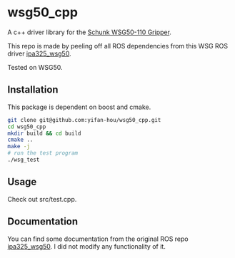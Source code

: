 wsg50_cpp
=========================================
A c++ driver library for the [Schunk WSG50-110 Gripper](https://www.weiss-robotics.com/en/produkte/gripping-systems/performance-line-en/wsg-50-en/).

This repo is made by peeling off all ROS dependencies from this WSG ROS driver [ipa325_wsg50](https://github.com/ipa320/ipa325_wsg50).

Tested on WSG50.

## Installation
This package is dependent on boost and cmake.

``` sh
git clone git@github.com:yifan-hou/wsg50_cpp.git
cd wsg50_cpp
mkdir build && cd build
cmake ..
make -j
# run the test program
./wsg_test
```

## Usage
Check out src/test.cpp.

## Documentation
You can find some documentation from the original ROS repo [ipa325_wsg50](https://github.com/ipa320/ipa325_wsg50). I did not modify any functionality of it.